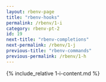 ```yaml
---
layout: rbenv-page
title: "rbenv-hooks"
permalink: /rbenv/1-i
category: rbenv-pt-2
id: 19
next-title: "rbenv-completions"
next-permalink: /rbenv/1-j
previous-title: "rbenv-commands"
previous-permalink: /rbenv/1-h
---
```


{% include_relative 1-i-content.md %}
